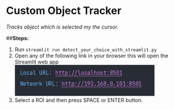 # Custom Object Tracker

_Tracks object which is selected my the cursor._

##**Steps:**

1. Run `streamlit run detect_your_choice_with_streamlit.py` 
2. Open any of the following link in your browser this will open the Streamlit web app 
   ![img.png](img.png)
3. Select a ROI and then press SPACE or ENTER button.
